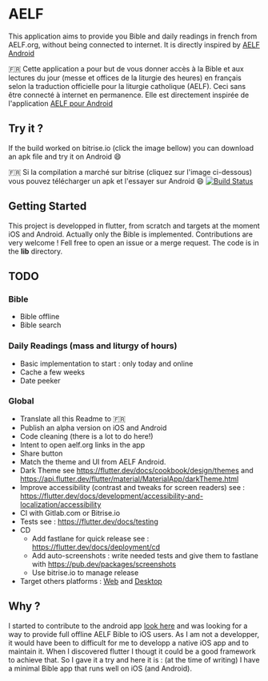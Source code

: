 # AELF
This application aims to provide you Bible and daily readings in french from AELF.org, without being connected to internet. It is directly inspired by [AELF Android](https://github.com/HackMyChurch/aelf-dailyreadings/)

:fr: Cette application a pour but de vous donner accès à la Bible et aux lectures du jour (messe et offices de la liturgie des heures) en français selon la traduction officielle pour la liturgie catholique (AELF). Ceci sans être connecté à internet en permanence. Elle est directement inspirée de l'application [AELF pour Android](https://github.com/HackMyChurch/aelf-dailyreadings/)

## Try it ?
If the build worked on bitrise.io (click the image bellow) you can download an apk file and try it on Android 😄

:fr: Si la compilation a marché sur bitrise (cliquez sur l'image ci-dessous) vous pouvez télécharger un apk et l'essayer sur Android 😄
[![Build Status](https://app.bitrise.io/app/2eebdaafcd535b2a/status.svg?token=-dSaCJW2Bi_SgfHPStbl1Q&branch=master)](https://app.bitrise.io/app/2eebdaafcd535b2a)

## Getting Started
This project is developped in flutter, from scratch and targets at the moment iOS and Android. 
Actually only the Bible is implemented. Contributions are very welcome ! Fell free to open an issue or a merge request. The code is in the **lib** directory.

## TODO

### Bible 
- Bible offline
- Bible search

### Daily Readings (mass and liturgy of hours)
- Basic implementation to start : only today and online
- Cache a few weeks
- Date peeker

### Global 
- Translate all this Readme to 🇫🇷
- Publish an alpha version on iOS and Android
- Code cleaning (there is a lot to do here!)
- Intent to open aelf.org links in the app
- Share button
- Match the theme and UI from AELF Android.
- Dark Theme see https://flutter.dev/docs/cookbook/design/themes and https://api.flutter.dev/flutter/material/MaterialApp/darkTheme.html
- Improve accessibility (contrast and tweaks for screen readers) see : https://flutter.dev/docs/development/accessibility-and-localization/accessibility 
- CI with Gitlab.com or Bitrise.io 
- Tests see : https://flutter.dev/docs/testing
- CD
  - Add fastlane for quick release see : https://flutter.dev/docs/deployment/cd 
  - Add auto-screenshots : write needed tests and give them to fastlane with https://pub.dev/packages/screenshots 
  - Use bitrise.io to manage release
- Target others platforms : [Web](https://flutter.dev/web) and [Desktop](https://flutter.dev/desktop)

## Why ?
I started to contribute to the android app [look here](https://github.com/HackMyChurch/aelf-dailyreadings/pull/7) and was looking for a way to provide full offline AELF Bible to iOS users. As I am not a developper, it would have been to difficult for me to developp a native iOS app and to maintain it. When I discovered flutter I thougt it could be a good framework to achieve that. So I gave it a try and here it is : (at the time of writing) I have a minimal Bible app that runs well on iOS (and Android). 